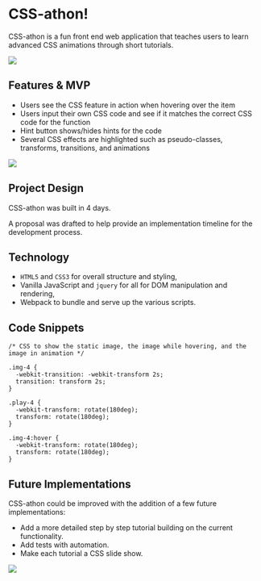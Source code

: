 # CSS-athon!

CSS-athon is a fun front end web application that teaches users to learn advanced CSS animations through short tutorials.

<img src="https://res.cloudinary.com/pancake/image/upload/v1501867933/Screen_Shot_2017-08-04_at_10.31.32_AM_bvgm1f.png">

## Features & MVP

-  Users see the CSS feature in action when hovering over the item
-  Users input their own CSS code and see if it matches the correct CSS code for the function
-  Hint button shows/hides hints for the code
-  Several CSS effects are highlighted such as pseudo-classes, transforms, transitions, and animations

<img src="https://res.cloudinary.com/pancake/image/upload/v1501867934/Screen_Shot_2017-08-04_at_10.32.04_AM_lhc2sp.png">

## Project Design

CSS-athon was built in 4 days.

A proposal was drafted to help provide an implementation timeline for the development process.

## Technology

- `HTML5` and `CSS3` for overall structure and styling,
- Vanilla JavaScript and `jquery` for all for DOM manipulation and rendering,
- Webpack to bundle and serve up the various scripts.

## Code Snippets

``` CSS3
/* CSS to show the static image, the image while hovering, and the image in animation */

.img-4 {
  -webkit-transition: -webkit-transform 2s;
  transition: transform 2s;
}

.play-4 {
  -webkit-transform: rotate(180deg);
  transform: rotate(180deg);
}

.img-4:hover {
  -webkit-transform: rotate(180deg);
  transform: rotate(180deg);
}
```

## Future Implementations

CSS-athon could be improved with the addition of a few future implementations:

- Add a more detailed step by step tutorial building on the current functionality.
- Add tests with automation.
- Make each tutorial a CSS slide show.

<img src="https://res.cloudinary.com/pancake/image/upload/v1501867934/Screen_Shot_2017-08-04_at_10.31.45_AM_l7urvw.png">
